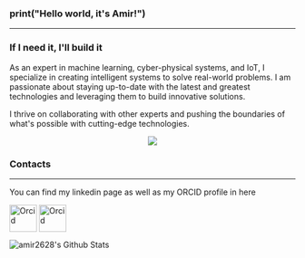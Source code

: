 ### print("Hello world, it's Amir!")
---

### If I need it, I'll build it

As an expert in machine learning, cyber-physical systems, and IoT, I specialize in creating intelligent systems to solve real-world problems. I am passionate about staying up-to-date with the latest and greatest technologies and leveraging them to build innovative solutions.

I thrive on collaborating with other experts and pushing the boundaries of what's possible with cutting-edge technologies.

<p align="center">
  <a href="https://github.com/amir2628">
    <img src="https://skillicons.dev/icons?i=git,py,matlab,docker,aws,tensorflow,linux,vscode" />
  </a>
</p>

### Contacts
---
You can find my linkedin page as well as my ORCID profile in here

[<img align="center" alt="Orcid" width="48px" src="https://user-images.githubusercontent.com/56083377/219612673-0ded6209-1d0e-47a6-93d8-a13f4f972da4.svg" />](https://orcid.org/0000-0001-5671-3710)   [<img align="center" alt="Orcid" width="48px" src="https://user-images.githubusercontent.com/56083377/219613739-82611ccd-04a5-4d66-bd1d-e79760ee7859.png" />](https://www.linkedin.com/in/amir-bahrami-0921a697)

<p>
</p>
<p>
</p>

<img align="left" alt="amir2628's Github Stats" src="https://github-readme-stats.vercel.app/api?username=amir2628&show_icons=true&hide_border=true&theme=buefy" />

